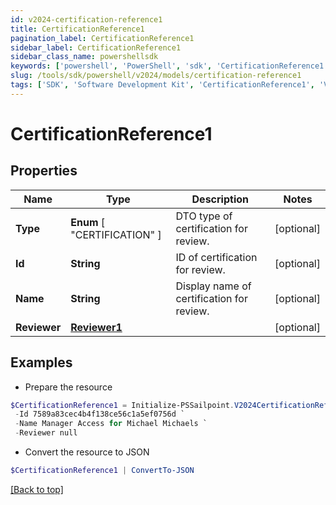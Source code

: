 ```yaml
---
id: v2024-certification-reference1
title: CertificationReference1
pagination_label: CertificationReference1
sidebar_label: CertificationReference1
sidebar_class_name: powershellsdk
keywords: ['powershell', 'PowerShell', 'sdk', 'CertificationReference1', 'V2024CertificationReference1'] 
slug: /tools/sdk/powershell/v2024/models/certification-reference1
tags: ['SDK', 'Software Development Kit', 'CertificationReference1', 'V2024CertificationReference1']
---
```



# CertificationReference1

## Properties

Name | Type | Description | Notes
------------ | ------------- | ------------- | -------------
**Type** |  **Enum** [  "CERTIFICATION" ] | DTO type of certification for review. | [optional] 
**Id** | **String** | ID of certification for review. | [optional] 
**Name** | **String** | Display name of certification for review. | [optional] 
**Reviewer** | [**Reviewer1**](reviewer1) |  | [optional] 

## Examples

- Prepare the resource
```powershell
$CertificationReference1 = Initialize-PSSailpoint.V2024CertificationReference1  -Type IDENTITY `
 -Id 7589a83cec4b4f138ce56c1a5ef0756d `
 -Name Manager Access for Michael Michaels `
 -Reviewer null
```

- Convert the resource to JSON
```powershell
$CertificationReference1 | ConvertTo-JSON
```


[[Back to top]](#) 

